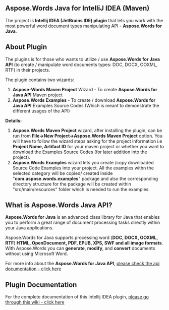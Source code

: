 ﻿## **Aspose.Words Java for IntelliJ IDEA (Maven)**

The project is **Intellij IDEA (JetBrains IDE) plugin**  that lets you work with the most powerful word document types manipulating API - **Aspose.Words for Java**.

## **About** **Plugin**

The plugins is for those who wants to utilize / use **Aspose.Words for Java API** (to create / manipulate word documents types: DOC, DOCX, OOXML, RTF) in their projects.  

The plugin contains two wizards:

1.  **Aspose-Words Maven Project** Wizard - To create **Aspose.Words for Java API** Maven project
2.  **Aspose.Words Examples** - To create / download **Aspose.Words for Java API** Examples Source Codes (Which is meant to demonstrate the different usages of the API)

**Details:**

1.  **Aspose.Words Maven Project** wizard, after installing the plugin, can be run from **File->New Project->Aspose.Words Maven Project** option. You will have to follow the wizard steps asking for the project information i.e **Project Name, Artifact ID** for your maven project or whether you want to download the Examples Source Codes (for later addition into the project).
2.  **Aspose.Words Examples** wizard lets you create /copy downloaded Source Code Examples into your project. All the examples withn the selected category will be copied/ created inside "**com.aspose.words.examples**" package and also the corresponding directory structure for the package will be created within "src/main/resources" folder which is needed to run the examples.

## What is Aspose.Words Java API?

**Aspose.Words for Java** is an advanced class library for Java that enables you to perform a great range of document processing tasks directly within your Java applications.

Aspose.Words for Java supports processing word (**DOC, DOCX, OOXML, RTF**) **HTML, OpenDocument, PDF, EPUB, XPS, SWF and all image formats**. With Aspose.Words you can **generate**, **modify**, and **convert** documents without using Microsoft Word.

For more info about the **Aspose.Words for Java API**, [please check the api documentation - click here](http://www.aspose.com/java/word-component.aspx)

## Plugin Documentation

For the complete documentation of this Intellij IDEA plugin, [please go through this wiki - click here](http://www.aspose.com/docs/display/wordsjava/7.+Aspose.Words+Java+for+IntelliJ+IDEA+%28Maven%29)